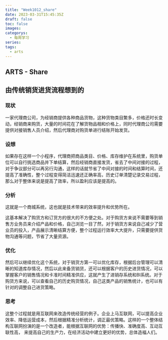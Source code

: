 ```yaml
---
title: "Week1012_share"
date: 2023-03-31T15:45:35Z
draft: false 
toc: false
images:
categorys:
  - 每周学习
series:
tags:
  - arts 
---
```


## ARTS - Share
## 由传统销货进货流程想到的

### 现状
一家代理商公司，为经销商提供各种商品货物，这种货物类目繁多，价格还时长变动，经销商来购货，大量的时间花在了解货物品相和价格上，同时代理商公司需要提供对接销售人员介绍，然后代理商对购货单进行结账开始发货。

### 设想
如果存在这样一个小程序，代理商把商品类目、价格、库存维护在系统里，购货单位可以自行挑选商品并下单结算，然后经销商直接发货，省去了中间对接的过程，对于争议部分可以再另行沟通，这样的话就节省了中间对接的时间和结算时间，还提高了准确性，整个过程变得简洁迅速还正确率高，历史订单清楚记录交易过程，那么对于整体来说是提高了效率，所以盈利应该是提高的。

### 分析
这就是一个商城系统，这也就是技术带来的效率提升和优势所在。

这基本解决了购货方和订货方的很大的不方便之处。对于购货方来说不需要等到销售方业务员来介绍产品和价格，自己浏览一目了然，对于销货方来说自己减少了营业员的投入，产品展示清晰结算方便，整个过程运行效率大大提升，只需要提供货物沟通等问题，节省了大量资源。

### 优化
然后可以继续优化这个系统，对于销货方第一可以优化库存，根据后台管理可以清晰的知道库存情况，然后以此来备货销货，还可以根据客户的历史进货情况，可以掌握客户的销售情况和卡准时间精准供应，这就产生了进销存系统和BI系统。对于购货方来说，可以查看自己的历史购货情况，自己这类产品的销售统计，也可以有针对的调整自己进货策略。

### 思考

这整个过程就是用互联网来改造传统经营的例子。企业上马互联网，可以提高企业效率、降低运营成本，然后根据精准分析统计，调正最优策略。这样的一个整体结构互联网扮演的是一个改造者，能根据互联网的优势：传播快、准确度高、互动互联性高， 来提高自己的生产力，在经济活动中建立更好的优势，总体造福人们。


